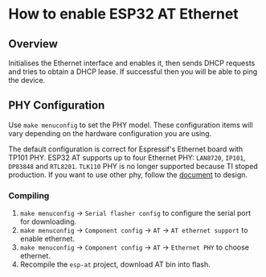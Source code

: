 How to enable ESP32 AT Ethernet
=============

## Overview
Initialises the Ethernet interface and enables it, then sends DHCP requests and tries to obtain a DHCP lease. If successful then you will be able to ping the device.

## PHY Configuration
Use `make menuconfig` to set the PHY model. These configuration items will vary depending on the hardware configuration you are using.

The default configuration is correct for Espressif's Ethernet board with TP101 PHY. ESP32 AT supports up to four Ethernet PHY: `LAN8720`, `IP101`, `DP83848` and `RTL8201`.
`TLK110` PHY is no longer supported because TI stoped production.
If you want to use other phy, follow the [document](https://docs.espressif.com/projects/esp-idf/en/latest/hw-reference/get-started-ethernet-kit.html) to design.

### Compiling 

1. `make menuconfig` -> `Serial flasher config` to configure the serial port for downloading.
2. `make menuconfig` -> `Component config` -> `AT` -> `AT ethernet support` to enable ethernet. 
3. `make menuconfig` -> `Component config` -> `AT` -> `Ethernet PHY` to choose ethernet.
4. Recompile the `esp-at` project, download AT bin into flash.
